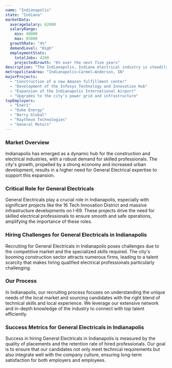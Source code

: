```yaml
---
name: "Indianapolis"
state: "Indiana"
marketData:
  averageSalary: 62000
  salaryRange:
    min: 40000
    max: 85000
  growthRate: "4%"
  demandLevel: "High"
  employmentStats:
    totalJobs: 4200
    projectedGrowth: "6% over the next five years"
description: "The Indianapolis, Indiana electrical industry is steadily growing with a range of opportunities in both construction and maintenance work."
metropolitanArea: "Indianapolis–Carmel–Anderson, IN"
majorProjects:
  - "Construction of a new Amazon fulfillment center"
  - "Development of the Infosys Technology and Innovation Hub"
  - "Expansion of the Indianapolis International Airport"
  - "Upgrades to the city's power grid and infrastructure"
topEmployers:
  - "Ener1"
  - "Duke Energy"
  - "Berry Global"
  - "Raytheon Technologies"
  - "General Motors"
---
```


### Market Overview
Indianapolis has emerged as a dynamic hub for the construction and electrical industries, with a robust demand for skilled professionals. The city's growth, propelled by a strong economy and increased urban development, results in a higher need for General Electrical expertise to support this expansion.

### Critical Role for General Electricals
General Electricals play a crucial role in Indianapolis, especially with significant projects like the 16 Tech Innovation District and massive infrastructure developments on I-69. These projects drive the need for skilled electrical professionals to ensure smooth and safe operations, amplifying the importance of these roles.

### Hiring Challenges for General Electricals in Indianapolis
Recruiting for General Electricals in Indianapolis poses challenges due to the competitive market and the specialized skills required. The city's booming construction sector attracts numerous firms, leading to a talent scarcity that makes hiring qualified electrical professionals particularly challenging.

### Our Process
In Indianapolis, our recruiting process focuses on understanding the unique needs of the local market and sourcing candidates with the right blend of technical skills and local experience. We leverage our extensive network and in-depth knowledge of the industry to connect with top talent efficiently.

### Success Metrics for General Electricals in Indianapolis
Success in hiring General Electricals in Indianapolis is measured by the quality of placements and the retention rate of hired professionals. Our goal is to ensure that our candidates not only meet technical requirements but also integrate well with the company culture, ensuring long-term satisfaction for both employers and employees.